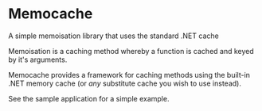 # Memocache
A simple memoisation library that uses the standard .NET cache

Memoisation is a caching method whereby a function is cached and keyed by it's arguments.

Memocache provides a framework for caching methods using the built-in .NET memory cache (or _any_ substitute cache you wish to use instead).

See the sample application for a simple example.
